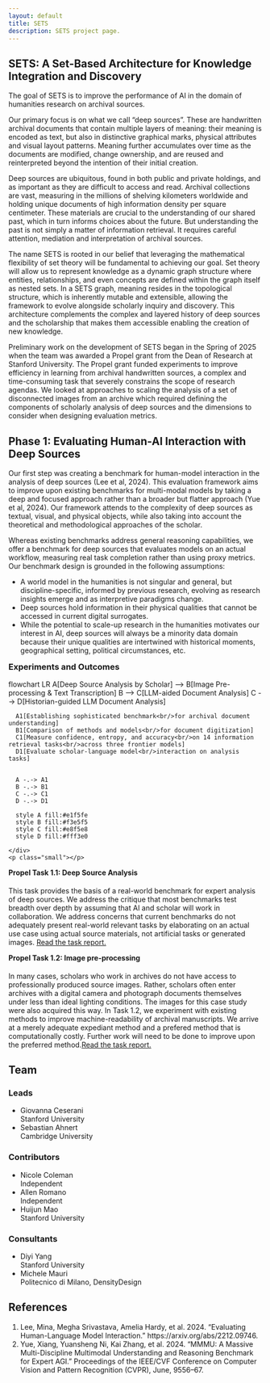 ```yaml
---
layout: default
title: SETS
description: SETS project page.
---
```


<section class="hero">
  <h1>SETS: A Set-Based Architecture for Knowledge Integration and Discovery</h1>
  <p class="lead">The goal of SETS is to improve the performance of AI in the domain of humanities research on archival sources.</p>
</section>

<section id="about">
    <p>Our primary focus is on what we call “deep sources”. These are handwritten archival documents that contain multiple layers of meaning: their meaning is encoded as text, but also in distinctive graphical marks, physical attributes and visual layout patterns. Meaning further accumulates over time as the documents are modified, change ownership, and are reused and reinterpreted beyond the intention of their initial creation.</p>
    <p>Deep sources are ubiquitous, found in both public and private holdings, and as important as they are difficult to
    access and read. Archival collections are vast, measuring in the millions of shelving kilometers worldwide and
    holding unique documents of high information density per square centimeter. These materials are crucial to the
    understanding of our shared past, which in turn informs choices about the future. But understanding the past is not
    simply a matter of information retrieval. It requires careful attention, mediation and interpretation of archival
    sources.</p>
    <p>The name SETS is rooted in our belief that leveraging the mathematical flexibility of set theory will be fundamental
    to achieving our goal. Set theory will allow us to represent knowledge as a dynamic graph structure where entities,
    relationships, and even concepts are defined within the graph itself as nested sets. In a SETS graph, meaning
    resides in the topological structure, which is inherently mutable and extensible, allowing the framework to evolve
    alongside scholarly inquiry and discovery. This architecture complements the complex and layered history of deep
    sources and the scholarship that makes them accessible enabling the creation of new knowledge.</p>
    <p>Preliminary work on the development of SETS began in the Spring of 2025 when the team was awarded a Propel grant from
    the Dean of Research at Stanford University. The Propel grant funded experiments to improve efficiency in learning
    from archival handwritten sources, a complex and time-consuming task that severely constrains the scope of research
    agendas. We looked at approaches to scaling the analysis of a set of disconnected images from an archive which
    required defining the components of scholarly analysis of deep sources and the dimensions to consider when designing
    evaluation metrics.</p>
      <h2>Phase 1: Evaluating Human-AI Interaction with Deep Sources</h2>
      <p>Our first step was creating a benchmark for human-model interaction in the analysis of deep sources (Lee et al, 2024). This evaluation framework aims to improve upon existing benchmarks for multi-modal models by taking a deep and focused approach rather than a broader but flatter approach (Yue et al, 2024). Our framework attends to the complexity of deep sources as textual, visual, and physical objects, while also taking into account the theoretical and methodological approaches of the scholar.</p>
      <p>Whereas existing benchmarks address general reasoning capabilities, we offer a benchmark for deep sources that evaluates models on an actual workflow, measuring real task completion rather than using proxy metrics. Our benchmark design is grounded in the following assumptions:</p>
      <ul>
      <li>A world model in the humanities is not singular and general, but discipline-specific, informed by previous research,  evolving as research insights emerge and as interpretive paradigms change.</li>
      <li>Deep sources hold information in their physical qualities that cannot be accessed in current digital surrogates.</li>
      <li>While the potential to scale-up research in the humanities motivates our interest in AI, deep sources will always be a minority data domain because their unique qualities are intertwined with historical moments, geographical setting, political circumstances, etc.</li>
    </ul>
</section>

<section id="outcomes">
  <h3 id="outcomes-title" style="margin-top:0;">Experiments and Outcomes</h3>

  <div class="card" aria-labelledby="outcomes-title">
    <!-- Mermaid diagram -->
    <div class="mermaid">
    flowchart LR
      A[Deep Source Analysis by Scholar] --> B[Image Pre-processing & Text Transcription]
      B --> C[LLM-aided Document Analysis]
      C --> D[Historian-guided LLM Document Analysis]
   

      A1[Establishing sophisticated benchmark<br/>for archival document understanding]
      B1[Comparison of methods and models<br/>for document digitization]
      C1[Measure confidence, entropy, and accuracy<br/>on 14 information retrieval tasks<br/>across three frontier models]
      D1[Evaluate scholar-language model<br/>interaction on analysis tasks]
     

      A -.-> A1
      B -.-> B1
      C -.-> C1
      D -.-> D1

      style A fill:#e1f5fe
      style B fill:#f3e5f5
      style C fill:#e8f5e8
      style D fill:#fff3e0
  
    </div>
    <p class="small"></p>
  </div> 
  
<h4 id="outcomes-title" style="margin-top:0;">Propel Task 1.1: Deep Source Analysis</h4>
<p>This task provides the basis of a real-world benchmark for expert analysis of deep sources. We address the critique that most benchmarks test breadth over depth by assuming that AI and scholar will work in collaboration. We address concerns that current benchmarks do not adequately present real-world relevant tasks by elaborating on an actual use case using actual source materials, not artificial tasks or generated images. <a href="/propel-1.1.html">Read the task report.</a></p>
<h4 id="outcomes-title" style="margin-top:0;">Propel Task 1.2: Image pre-processing</h4>
<p>In many cases, scholars who work in archives do not have access to professionally produced source images. Rather, scholars often enter archives with a digital camera and photograph documents themselves under less than ideal lighting conditions. The images for this case study were also acquired this way. In Task 1.2, we experiment with existing methods to improve machine-readability of archival manuscripts. We arrive at a merely adequate expediant method and a prefered method that is computationally costly. Further work will need to be done to improve upon the preferred method.<a href="/propel-1.2.html">Read the task report.</a></p>
</section>

<section id="team" class="card" aria-labelledby="team-title">
  <h2 id="team-title">Team</h2>
  <div class="team-grid">
    <div class="team-col" aria-labelledby="leads-title">
      <h3 id="leads-title">Leads</h3>
      <ul class="people">
        <li><span class="name">Giovanna Ceserani</span><br><span class="affil">Stanford University</span></li>
        <li><span class="name">Sebastian Ahnert</span><br><span class="affil">Cambridge University</span></li>
      </ul>
    </div>
    <div class="team-col" aria-labelledby="contributors-title">
      <h3 id="contributors-title">Contributors</h3>
      <ul class="people">
            <li><span class="name">Nicole Coleman</span><br><span class="affil">Independent</span></li>
            <li><span class="name">Allen Romano</span><br><span class="affil">Independent</span></li>
            <li><span class="name">Huijun Mao</span><br><span class="affil">Stanford University</span></li>
      </ul>
    </div>
    <div class="team-col" aria-labelledby="consultants-title">
      <h3 id="consultants-title">Consultants</h3>
      <ul class="people">
            <li><span class="name">Diyi Yang</span><br><span class="affil">Stanford University</span></li>
            <li><span class="name">Michele Mauri</span><br><span class="affil">Politecnico di Milano, DensityDesign</span></li>
      </ul>
    </div>
  </div>
</section>

<section id="references" aria-labelledby="references-title" class="section-spacer">
  <h2 id="references-title">References</h2>
  <ol class="refs">
    <li>Lee, Mina, Megha Srivastava, Amelia Hardy, et al. 2024. “Evaluating Human-Language Model Interaction.” https://arxiv.org/abs/2212.09746.</li>
    <li>Yue, Xiang, Yuansheng Ni, Kai Zhang, et al. 2024. “MMMU: A Massive Multi-Discipline Multimodal Understanding and Reasoning Benchmark for Expert AGI.” Proceedings of the IEEE/CVF Conference on Computer Vision and Pattern Recognition (CVPR), June, 9556–67.</li>
  </ol>
</section>